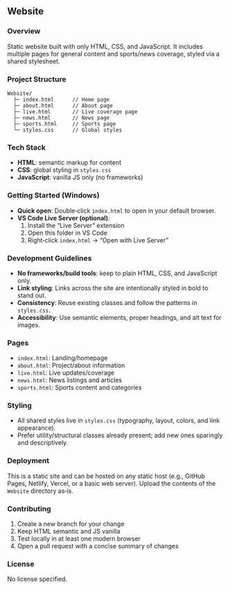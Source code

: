 ## Website

### Overview
Static website built with only HTML, CSS, and JavaScript. It includes multiple pages for general content and sports/news coverage, styled via a shared stylesheet.

### Project Structure
```
Website/
  ├─ index.html      // Home page
  ├─ about.html      // About page
  ├─ live.html       // Live coverage page
  ├─ news.html       // News page
  ├─ sports.html     // Sports page
  └─ styles.css      // Global styles
```

### Tech Stack
- **HTML**: semantic markup for content
- **CSS**: global styling in `styles.css`
- **JavaScript**: vanilla JS only (no frameworks)

### Getting Started (Windows)
- **Quick open**: Double‑click `index.html` to open in your default browser.
- **VS Code Live Server (optional)**:
  1) Install the “Live Server” extension
  2) Open this folder in VS Code
  3) Right‑click `index.html` → “Open with Live Server”

### Development Guidelines
- **No frameworks/build tools**: keep to plain HTML, CSS, and JavaScript only.
- **Link styling**: Links across the site are intentionally styled in bold to stand out.
- **Consistency**: Reuse existing classes and follow the patterns in `styles.css`.
- **Accessibility**: Use semantic elements, proper headings, and alt text for images.

### Pages
- `index.html`: Landing/homepage
- `about.html`: Project/about information
- `live.html`: Live updates/coverage
- `news.html`: News listings and articles
- `sports.html`: Sports content and categories

### Styling
- All shared styles live in `styles.css` (typography, layout, colors, and link appearance).
- Prefer utility/structural classes already present; add new ones sparingly and descriptively.

### Deployment
This is a static site and can be hosted on any static host (e.g., GitHub Pages, Netlify, Vercel, or a basic web server). Upload the contents of the `Website` directory as‑is.

### Contributing
1) Create a new branch for your change
2) Keep HTML semantic and JS vanilla
3) Test locally in at least one modern browser
4) Open a pull request with a concise summary of changes

### License
No license specified.


